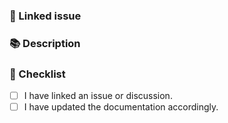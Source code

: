 <!---
☝️ PR title should follow conventional commits (https://conventionalcommits.org)
Here are the available types and scopes:


### Types
- breaking (fix or feature that would cause existing functionality to change) 💥
- feat (a non-breaking change that adds functionality) ✨
- fix (a non-breaking change that fixes an issue) 🐞
- build (changes that affect the build system or external dependencies) 🏗
- ci (changes to our CI configuration files and scripts) 🚀
- docs (updates to the documentation or readme) 📖
- enhancement (improving an existing functionality) 🌈
- chore (updates to the build process or auxiliary tools and libraries) 📦
- perf (a code change that improves performance) ⚡️
- style (changes that do not affect the meaning of the code) 💅
- test (adding or updating tests) 🧪
- refactor (a code change that neither fixes a bug nor adds a feature) 🛠
- revert (reverts a previous commit) 🔄

### Scopes
- app (the main application)
- lp (the landing page and documentation)
- base (the base layer)
- cli (the command line interface)
- types (the type definitions)
- utils (the utility functions)
-->

### 🔗 Linked issue

<!-- If it resolves an open issue, please link the issue here. For example "Resolves #123" -->

### 📚 Description

<!-- Describe your changes in detail -->
<!-- Why is this change required? What problem does it solve? -->

### 📝 Checklist

<!-- Put an `x` in all the boxes that apply. -->
<!-- If your change requires a documentation PR, please link it appropriately -->
<!-- If you're unsure about any of these, don't hesitate to ask. We're here to help! -->

- [ ] I have linked an issue or discussion.
- [ ] I have updated the documentation accordingly.
